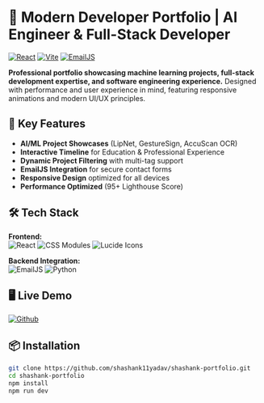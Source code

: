 # 🚀 Modern Developer Portfolio | AI Engineer & Full-Stack Developer

[![React](https://img.shields.io/badge/React-20232A?style=flat&logo=react)](https://react.dev/)
[![Vite](https://img.shields.io/badge/Vite-B73BFE?style=flat&logo=vite)](https://vitejs.dev/)
[![EmailJS](https://img.shields.io/badge/EmailJS-red?style=flat)](https://www.emailjs.com/)

**Professional portfolio showcasing machine learning projects, full-stack development expertise, and software engineering experience.** Designed with performance and user experience in mind, featuring responsive animations and modern UI/UX principles.

## 🌟 Key Features
- **AI/ML Project Showcases** (LipNet, GestureSign, AccuScan OCR)
- **Interactive Timeline** for Education & Professional Experience
- **Dynamic Project Filtering** with multi-tag support
- **EmailJS Integration** for secure contact forms
- **Responsive Design** optimized for all devices
- **Performance Optimized** (95+ Lighthouse Score)

## 🛠 Tech Stack
**Frontend:**  
![React](https://img.shields.io/badge/React-61DAFB?logo=react&logoColor=white)
![CSS Modules](https://img.shields.io/badge/CSS_Modules-000000?logo=css3)
![Lucide Icons](https://img.shields.io/badge/Lucide_Icons-FF6B6B)

**Backend Integration:**  
![EmailJS](https://img.shields.io/badge/EmailJS-red)
![Python](https://img.shields.io/badge/Python-3776AB?logo=python)

## 🖥️ Live Demo  
[![Github](https://img.shields.io/badge/View_Live-Demo-000?style=for-the-badge)](https://shashank11yadav.github.io/shashank-portfolio/)

## 📦 Installation
```bash
git clone https://github.com/shashank11yadav/shashank-portfolio.git
cd shashank-portfolio
npm install
npm run dev
